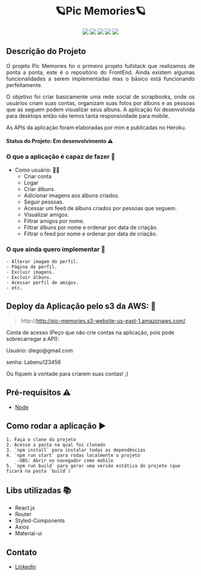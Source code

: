 <h1 align="center"> 🪐Pic Memories🪐 </h1>

<p align="center"><img src="https://img.shields.io/static/v1?label=Node&message=js&color=green&style=flat&logo=NODEJS"/>
<img src="https://img.shields.io/static/v1?label=typescript&message=framework&color=grey&style=flat&logo=TYPESCRIPT"/>
<img src="https://img.shields.io/static/v1?label=S3&message=AWS&color=black&style=flat&logo=S3AWS"/>
<img src="https://img.shields.io/static/v1?label=Heroku&message=deploy&color=purple&style=flat&logo=HEROKU"/>
<img src="https://img.shields.io/static/v1?label=MYSQL&message=database&color=blue&style=flat&logo=MYSQL"/></p>



## Descrição do Projeto
<p align="justify"> O projeto Pic Memories foi o primeiro projeto fullstack que realizamos de ponta a ponta, este é o repositório do FrontEnd. Ainda existem algumas funcionalidades a serem implementadas mas o básico está funcionando perfeitamente.</p>
<p align="justify"> O objetivo foi criar basicamente uma rede social de scrapbooks, onde os usuários criam suas contas, organizam suas fotos por álbuns e as pessoas que as seguem podem visualizar seus albuns. A aplicação foi desenvolvida para desktops então não temos tanta responsividade para mobile.</p>
<p align="justify">As APIs da aplicação foram elaboradas por mim e publicadas no Heroku.</p>

#### Status do Projeto: Em desenvolvimento :warning:

### O que a aplicação é capaz de fazer :checkered_flag:
- Como usuário: :ok_woman:
    - Criar conta 
    - Logar
    - Criar álbuns
    - Adicionar imagens aos álbuns criados.
    - Seguir pessoas.
    - Acessar um feed de álbuns criados por pessoas que seguem.
    - Visualizar amigos.
    - Filtrar amigos por nome.
    - Filtrar álbuns por nome e ordenar por data de criação.
    - Filtrar o feed por nome e ordenar por data de criação.
    
### O que ainda quero implementar :checkered_flag:
    - Alterar imagem do perfil.
    - Página de perfil.
    - Excluir imagens.
    - Excluir álbuns.
    - Acessar perfil de amigos.
    - etc.
    
## Deploy da Aplicação pelo s3 da AWS: :dash:

> http://http://pic-memories.s3-website-us-east-1.amazonaws.com/
<p>Conta de acesso (Peço que não crie contas na aplicação, pois pode sobrecarregar a API):</p>
<p>Usuário: diego@gmail.com</p>
<p>senha: Labenu123456</p>
<p>Ou fiquem à vontade para criarem suas contas! ;) </p>

## Pré-requisitos :warning:

- [Node](https://nodejs.org/en/download/)

## Como rodar a aplicação :arrow_forward:
    1. Faça o clone do projeto
    2. Acesse a pasta na qual foi clonado
    3. `npm install` para instalar todas as dependências
    4. `npm run start` para rodas localmente o projeto
        -OBS: Abrir no navegador como mobile
    5. `npm run build` para gerar uma versão estática do projeto (que ficará na pasta `build`)
    
## Libs utilizadas :books:

- React.js
- Router
- Styled-Components
- Axios
- Material-ui

## Contato
- [Linkedin](https://www.linkedin.com/in/diegomiyabara/)
